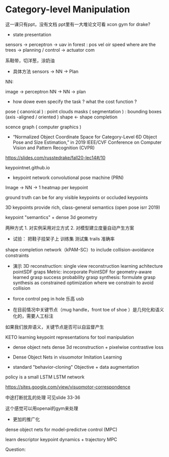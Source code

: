 # Category-level Manipulation


这一课只有ppt，没有文档
ppt里有一大堆论文可看
xcon
gym for drake? 

- state presentation

sensors -> perceptron -> uav in forest : pos vel oir speed where are the trees -> planning / control -> actuator com

系鞋带，切洋葱，涂奶油

- 具体方法
sensors -> NN -> Plan

NN:

image -> perceptron NN -> NN -> plan

- how dowe even specify the task ?
 what the cost function ?

 pose ( canonical ) : point clouds
 masks ( segmentation ) : bounding boxes (axis -aligned / oriented )
 shape <- shape completion

scence graph ( computer graphics )

- “Normalized Object Coordinate Space for Category-Level 6D Object Pose and Size Estimation,” in 2019 IEEE/CVF Conference on Computer Vision and Pattern Recognition (CVPR)

https://slides.com/russtedrake/fall20-lec14#/10

keypointnet.github.io
- keypoint network
convolutional pose machine (PRN)

Image -> NN -> 1 heatmap per keypoint

ground truth can be for any visible keypoints or occluded keypoints

3D keypoints provide rich, class-general semantics (open pose isrr 2019)

keypoint "semantics" + dense 3d geometry

两种方式 1. 对实例采用对立方式  2. 对模型建立度量自动产生方案

- 试验： 把鞋子挂架子上
训练集 测试集 trails 准确率

shape completion network（kPAM-SC）to include collision-avoidance constraints

- 演示
3D reconstruction: single view reconstruction learning achitecture pointSDF 
graps Metric: incorporate PointSDF for geometry-aware learned grasp success probability
grasp synthesis: formulate grasp synthesis as constrained optimization where we constrain to avoid collision

- force control 
peg in hole 乐高 usb 

- 在目前情况中关键节点（mug handle，front toe of shoe ）是几何化和语义化的，需要人工标注

如果我们放弃语义，关键节点是否可以自监督产生

KETO learning keypoint representations for tool manipulation 

- dense object nets
dense 3d reconstruction + pixelwise contrastive loss

- Dense Object Nets in visuomotor Imitation Learning 


- standard "behavior-cloning" Objective + data augmentation

policy is a small LSTM LSTM network

https://sites.google.com/view/visuomotor-correspondence

中途打断扰乱的处理 可见slide 33-36

这个感觉可以用openai的gym来处理

- 更加的推广化

dense object nets for model-predictve control (MPC)

learn descriptor keypoint dynamics + trajectory MPC

Question: 
